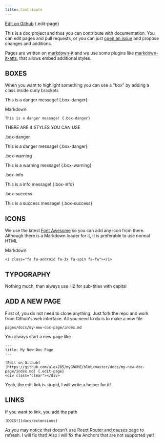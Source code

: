 ```yaml
---
title: Contribute
---
```


[Edit on Github](https://github.com/alex285/myGNOME/blob/master/pages/contribute/index.md) {.edit-page}
<div class="clear"></div>


This is a doc project and thus you can contribute with documentation. You can edit pages and pull requests, or you can just [open an issue](https://github.com/alex285/myGNOME/issues) and propose changes and additions.


Pages are written on [markdown-it](https://github.com/markdown-it/markdown-it) and we use some plugins like [markdown-it-atts](https://github.com/arve0/markdown-it-attrs), that allows embed additional styles.

## BOXES

When you want to highlight something you can use a "box" by adding a class inside curly brackets

This is a danger message! {.box-danger}

Markdown

```
This is a danger message! {.box-danger}
```

THERE ARE 4 STYLES YOU CAN USE

.box-danger

This is a danger message! {.box-danger}

.box-warning

This is a warning message! {.box-warning}

.box-info

This is a info message! {.box-info}

.box-success

This is a success message! {.box-success}

## ICONS

We use the latest [Font Awesome](http://fontawesome.io/) so you can add any icon from there. Although there is a Markdown loader for it, it is preferable to use normal HTML

<i class="fa fa-android fa-3x fa-spin fa-fw"></i>

Markdown

```
<i class="fa fa-android fa-3x fa-spin fa-fw"></i>
```

## TYPOGRAPHY

Nothing much, than always use H2 for sub-titles with capital

## ADD A NEW PAGE

First of, you do not need to clone anything. Just fork the repo and work from Github's web interface. All you need to do is to make a new file

```
pages/docs/my-new-doc-page/index.md
```

You always start a new page like

```
---
title: My New Doc Page
---

[Edit on Github](https://github.com/alex285/myGNOME/blob/master/docs/my-new-doc-page/index.md) {.edit-page}
<div class="clear"></div>

```

Yeah, the edit link is stupid, I will write a helper for it!

## LINKS

If you want to link, you add the path

```
[DOCS!](docs/extensions)
```

As you may notice that doesn't use React Router and causes page to refresh. I will fix that! Also I will fix the Anchors that are not supported yet!
